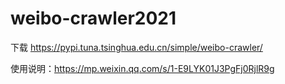 # weibo-crawler2021

下载 https://pypi.tuna.tsinghua.edu.cn/simple/weibo-crawler/

使用说明：https://mp.weixin.qq.com/s/1-E9LYK01J3PgFj0RjlR9g
